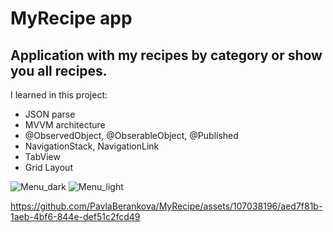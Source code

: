 # MyRecipe app

## Application with my recipes by category or show you all recipes.

I learned in this project:

 - JSON parse
 - MVVM architecture
 - @ObservedObject, @ObserableObject, @Published
 - NavigationStack, NavigationLink
 - TabView
 - Grid Layout

![Menu_dark](https://github.com/PavlaBerankova/MyRecipe/assets/107038196/5dfb59d6-8132-4e2c-b35e-4c95fb01ee8a)      ![Menu_light](https://github.com/PavlaBerankova/MyRecipe/assets/107038196/6436d395-3291-4d43-9b52-d6d89362d472)


https://github.com/PavlaBerankova/MyRecipe/assets/107038196/aed7f81b-1aeb-4bf6-844e-def51c2fcd49


